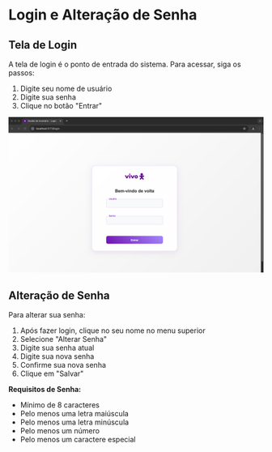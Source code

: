 # Login e Alteração de Senha

## Tela de Login

A tela de login é o ponto de entrada do sistema. Para acessar, siga os passos:

1. Digite seu nome de usuário
2. Digite sua senha
3. Clique no botão "Entrar"

![Tela de Login](../assets/images/tela-login.png)

## Alteração de Senha

Para alterar sua senha:

1. Após fazer login, clique no seu nome no menu superior
2. Selecione "Alterar Senha"
3. Digite sua senha atual
4. Digite sua nova senha
5. Confirme sua nova senha
6. Clique em "Salvar"

**Requisitos de Senha:**
- Mínimo de 8 caracteres
- Pelo menos uma letra maiúscula
- Pelo menos uma letra minúscula
- Pelo menos um número
- Pelo menos um caractere especial
